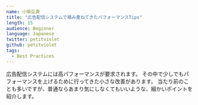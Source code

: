```yaml
---
name: 小紫弘貴
title: "広告配信システムで積み重ねてきたパフォーマンスTips"
length: 15
audience: Beginner
language: Japanese
twitter: petitviolet
github: petitviolet
tags:
  - Best Practices
---
```

広告配信システムには高パフォーマンスが要求されます。
その中で少しでもパフォーマンスを上げるために行ってきた小さな改善があります。
当たり前のことも多いですが、普通ならあまり気にしなくてもいいような、細かいポイントを紹介します。